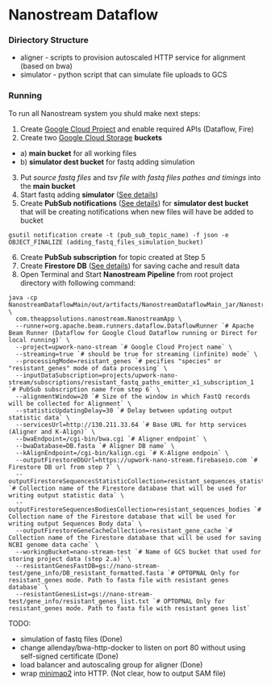 # Nanostream Dataflow

### Diriectory Structure
- aligner - scripts to provision autoscaled HTTP service for alignment (based on bwa)
- simulator - python script that can simulate file uploads to GCS

### Running

To run all Nanostream system you shuld make next steps:
1) Create [Google Cloud Project](https://cloud.google.com/) and enable required APIs (Dataflow, Fire)
2) Create two [Google Cloud Storage](https://cloud.google.com/storage/) **buckets**
- a) **main bucket** for all working files
- b) **simulator dest bucket** for fastq adding simulation
3) Put *source fastq files* and *tsv file with fastq files pathes and timings* into the **main bucket**
4) Start fastq adding **simulator** ([See details](https://github.com/Pseverin/nanostream-dataflow/blob/master/simulator/README.md))
5) Create **PubSub notifications**  ([See details](https://cloud.google.com/storage/docs/pubsub-notifications)) for **simulator dest bucket** that will be creating notifications when new files will have be added to bucket
```
gsutil notification create -t (pub_sub_topic_name) -f json -e OBJECT_FINALIZE (adding_fastq_files_simulation_bucket)
```
6) Create **PubSub subscription** for topic created at Step 5
7) Create **Firestore DB** ([See details](https://firebase.google.com/products/firestore/)) for saving cache and result data
8) Open Terminal and Start **Nanostream Pipeline** from root project directory with following command:
```
java -cp NanostreamDataflowMain/out/artifacts/NanostreamDataflowMain_jar/NanostreamDataflowMain.jar \
  com.theappsolutions.nanostream.NanostreamApp \
  --runner=org.apache.beam.runners.dataflow.DataflowRunner `# Apache Beam Runner (Dataflow for Google Cloud Dataflow running or Direct for local running)` \
  --project=upwork-nano-stream `# Google Cloud Project name` \
  --streaming=true `# should be true for streaming (infinite) mode` \
  --processingMode=resistant_genes `# pecifies "species" or "resistant_genes" mode of data processing` \
  --inputDataSubscription=projects/upwork-nano-stream/subscriptions/resistant_fastq_paths_emitter_x1_subscription_1 `# PubSub subscription name from step 6` \
  --alignmentWindow=20 `# Size of the window in which FastQ records will be collected for Alignment` \
  --statisticUpdatingDelay=30 `# Delay between updating output statistic data` \
  --servicesUrl=http://130.211.33.64 `# Base URL for http services (Aligner and K-Align)` \
  --bwaEndpoint=/cgi-bin/bwa.cgi `# Aligner endpoint` \
  --bwaDatabase=DB.fasta `# Aligner DB name` \
  --kAlignEndpoint=/cgi-bin/kalign.cgi `# K-Aligne endpoin` \
  --outputFirestoreDbUrl=https://upwork-nano-stream.firebaseio.com `# Firestore DB url from step 7` \
  --outputFirestoreSequencesStatisticCollection=resistant_sequences_statistic `# Collection name of the Firestore database that will be used for writing output statistic data` \
  --outputFirestoreSequencesBodiesCollection=resistant_sequences_bodies `# Collection name of the Firestore database that will be used for writing output Sequences Body data` \
  --outputFirestoreGeneCacheCollection=resistant_gene_cache `# Collection name of the Firestore database that will be used for saving NCBI genome data cache` \
  --workingBucket=nano-stream-test `# Name of GCS bucket that used for storing project data (step 2.a)` \
  --resistantGenesFastDB=gs://nano-stream-test/gene_info/DB_resistant_formatted.fasta `# OPTOPNAL Only for resistant_genes mode. Path to fasta file with resistant genes database` \
  --resistantGenesList=gs://nano-stream-test/gene_info/resistant_genes_list.txt `# OPTOPNAL Only for resistant_genes mode. Path to fasta file with resistant genes list` 
```


TODO:
- simulation of fastq files (Done)
- change allenday/bwa-http-docker to listen on port 80 without using self-signed certificate (Done)
- load balancer and autoscaling group for aligner (Done)
- wrap [minimap2](https://github.com/lh3/minimap2) into HTTP. (Not clear, how to output SAM file)
